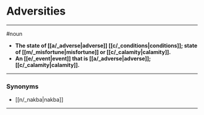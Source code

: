 # Adversities
---
#noun
- **The state of [[a/_adverse|adverse]] [[c/_conditions|conditions]]; state of [[m/_misfortune|misfortune]] or [[c/_calamity|calamity]].**
- **An [[e/_event|event]] that is [[a/_adverse|adverse]]; [[c/_calamity|calamity]].**
---
### Synonyms
- [[n/_nakba|nakba]]
---
